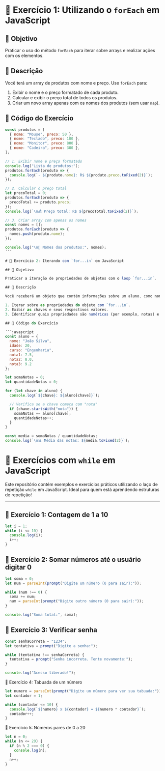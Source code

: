 # 🧪 Exercício 1: Utilizando o `forEach` em JavaScript

## 🎯 Objetivo

Praticar o uso do método `forEach` para iterar sobre arrays e realizar ações com os elementos.

## 📘 Descrição

Você terá um array de produtos com nome e preço. Use `forEach` para:

1. Exibir o nome e o preço formatado de cada produto.
2. Calcular e exibir o preço total de todos os produtos.
3. Criar um novo array apenas com os nomes dos produtos (sem usar `map`).

## 🧩 Código do Exercício

```javascript
const produtos = [
  { nome: "Mouse", preco: 50 },
  { nome: "Teclado", preco: 100 },
  { nome: "Monitor", preco: 800 },
  { nome: "Cadeira", preco: 300 },
];

// 1. Exibir nome e preço formatado
console.log("Lista de produtos:");
produtos.forEach(produto => {
  console.log(`- ${produto.nome}: R$ ${produto.preco.toFixed(2)}`);
});

// 2. Calcular o preço total
let precoTotal = 0;
produtos.forEach(produto => {
  precoTotal += produto.preco;
});
console.log(`\n💰 Preço total: R$ ${precoTotal.toFixed(2)}`);

// 3. Criar array com apenas os nomes
const nomes = [];
produtos.forEach(produto => {
  nomes.push(produto.nome);
});

console.log("\n📝 Nomes dos produtos:", nomes);
´´´

# 🔁 Exercício 2: Iterando com `for...in` em JavaScript

## 🎯 Objetivo

Praticar a iteração de propriedades de objetos com o loop `for...in`.

## 📘 Descrição

Você receberá um objeto que contém informações sobre um aluno, como nome, idade, curso e notas. Seu objetivo é:

1. Iterar sobre as propriedades do objeto com `for...in`.
2. Exibir as chaves e seus respectivos valores.
3. Identificar quais propriedades são numéricas (por exemplo, notas) e calcular a média dessas propriedades.

## 🧩 Código do Exercício

´´´javascript
const aluno = {
  nome: "João Silva",
  idade: 20,
  curso: "Engenharia",
  nota1: 7.5,
  nota2: 8.0,
  nota3: 9.2
};

let somaNotas = 0;
let quantidadeNotas = 0;

for (let chave in aluno) {
  console.log(`${chave}: ${aluno[chave]}`);

  // Verifica se a chave começa com "nota"
  if (chave.startsWith("nota")) {
    somaNotas += aluno[chave];
    quantidadeNotas++;
  }
}

const media = somaNotas / quantidadeNotas;
console.log(`\n📊 Média das notas: ${media.toFixed(2)}`);
```


# 🧠 Exercícios com `while` em JavaScript

Este repositório contém exemplos e exercícios práticos utilizando o laço de repetição `while` em JavaScript. Ideal para quem está aprendendo estruturas de repetição!

---

## 📘 Exercício 1: Contagem de 1 a 10

```js
let i = 1;
while (i <= 10) {
  console.log(i);
  i++;
}
```

## 📘 Exercício 2: Somar números até o usuário digitar 0

```js
let soma = 0;
let num = parseInt(prompt("Digite um número (0 para sair):"));

while (num !== 0) {
  soma += num;
  num = parseInt(prompt("Digite outro número (0 para sair):"));
}

console.log("Soma total:", soma);
```
## 📘 Exercício 3: Verificar senha

```js
const senhaCorreta = "1234";
let tentativa = prompt("Digite a senha:");

while (tentativa !== senhaCorreta) {
  tentativa = prompt("Senha incorreta. Tente novamente:");
}

console.log("Acesso liberado!");
```

📘 Exercício 4: Tabuada de um número

```js
let numero = parseInt(prompt("Digite um número para ver sua tabuada:"));
let contador = 1;

while (contador <= 10) {
  console.log(`${numero} x ${contador} = ${numero * contador}`);
  contador++;
}

```

📘 Exercício 5: Números pares de 0 a 20

```js
let n = 0;
while (n <= 20) {
  if (n % 2 === 0) {
    console.log(n);
  }
  n++;
}

